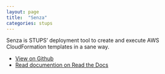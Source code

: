 ```yaml
---
layout: page
title:  "Senza"
categories: stups
---
```


Senza is STUPS’ deployment tool to create and execute AWS CloudFormation templates in a sane way.

* [View on Github](https://github.com/zalando-stups/senza)
* [Read documention on Read the Docs](http://stups.readthedocs.org/en/latest/components/senza.html)

